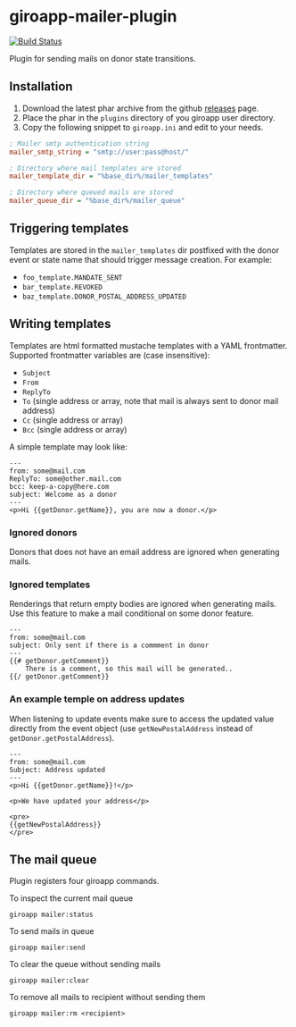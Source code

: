 # giroapp-mailer-plugin

[![Build Status](https://img.shields.io/travis/byrokrat/giroapp-mailer-plugin/master.svg?style=flat-square)](https://travis-ci.org/byrokrat/giroapp-mailer-plugin)

Plugin for sending mails on donor state transitions.

## Installation

1. Download the latest phar archive from the github
   [releases](https://github.com/byrokrat/giroapp-mailer-plugin/releases) page.
1. Place the phar in the `plugins` directory of you giroapp user directory.
1. Copy the following snippet to `giroapp.ini` and edit to your needs.

```ini
; Mailer smtp authentication string
mailer_smtp_string = "smtp://user:pass@host/"

; Directory where mail templates are stored
mailer_template_dir = "%base_dir%/mailer_templates"

; Directory where queued mails are stored
mailer_queue_dir = "%base_dir%/mailer_queue"
```

## Triggering templates

Templates are stored in the `mailer_templates` dir postfixed with the donor
event or state name that should trigger message creation. For example:

* `foo_template.MANDATE_SENT`
* `bar_template.REVOKED`
* `baz_template.DONOR_POSTAL_ADDRESS_UPDATED`

## Writing templates

Templates are html formatted mustache templates with a YAML frontmatter.
Supported frontmatter variables are (case insensitive):

* `Subject`
* `From`
* `ReplyTo`
* `To` (single address or array, note that mail is always sent to donor mail address)
* `Cc` (single address or array)
* `Bcc` (single address or array)

A simple template may look like:

```
---
from: some@mail.com
ReplyTo: some@other.mail.com
bcc: keep-a-copy@here.com
subject: Welcome as a donor
---
<p>Hi {{getDonor.getName}}, you are now a donor.</p>
```

### Ignored donors

Donors that does not have an email address are ignored when generating mails.

### Ignored templates

Renderings that return empty bodies are ignored when generating mails. Use this
feature to make a mail conditional on some donor feature.

```
---
from: some@mail.com
subject: Only sent if there is a commment in donor
---
{{# getDonor.getComment}}
    There is a comment, so this mail will be generated..
{{/ getDonor.getComment}}
```

### An example temple on address updates

When listening to update events make sure to access the updated value directly
from the event object (use `getNewPostalAddress` instead of `getDonor.getPostalAddress`).

```
---
from: some@mail.com
Subject: Address updated
---
<p>Hi {{getDonor.getName}}!</p>

<p>We have updated your address</p>

<pre>
{{getNewPostalAddress}}
</pre>
```

## The mail queue

Plugin registers four giroapp commands.

To inspect the current mail queue

```shell
giroapp mailer:status
```

To send mails in queue

```shell
giroapp mailer:send
```

To clear the queue without sending mails

```shell
giroapp mailer:clear
```

To remove all mails to recipient without sending them

```shell
giroapp mailer:rm <recipient>
```
